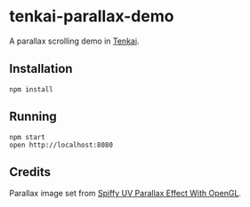 # tenkai-parallax-demo

A parallax scrolling demo in [Tenkai](https://github.com/tomdionysus/tenkai).

## Installation

```
npm install
```

## Running

```
npm start
open http://localhost:8080
```

## Credits

Parallax image set from [Spiffy UV Parallax Effect With OpenGL](http://oldsite.dartographer.com/spiffy-uv-parallax-effect-with-opengl/).
